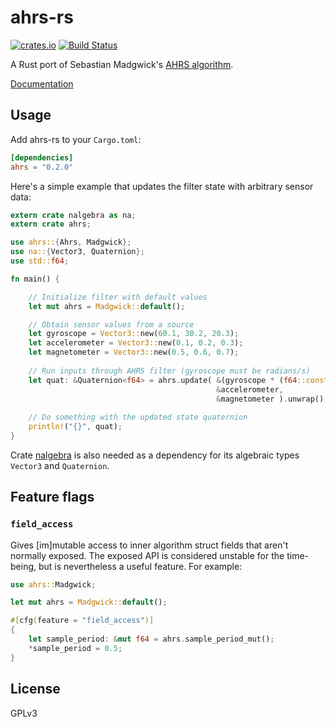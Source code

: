 # ahrs-rs

[![crates.io](http://meritbadge.herokuapp.com/ahrs)](https://crates.io/crates/ahrs)
[![Build Status](https://travis-ci.org/jmagnuson/ahrs-rs.svg?branch=master)](https://travis-ci.org/jmagnuson/ahrs-rs)

A Rust port of Sebastian Madgwick's [AHRS algorithm](http://www.x-io.co.uk/open-source-imu-and-ahrs-algorithms/).

[Documentation](https://docs.rs/ahrs)

## Usage

Add ahrs-rs to your `Cargo.toml`:

```toml
[dependencies]
ahrs = "0.2.0"
```

Here's a simple example that updates the filter state with arbitrary sensor data:

```rust
extern crate nalgebra as na;
extern crate ahrs;

use ahrs::{Ahrs, Madgwick};
use na::{Vector3, Quaternion};
use std::f64;

fn main() {

    // Initialize filter with default values
    let mut ahrs = Madgwick::default();

    // Obtain sensor values from a source
    let gyroscope = Vector3::new(60.1, 30.2, 20.3);
    let accelerometer = Vector3::new(0.1, 0.2, 0.3);
    let magnetometer = Vector3::new(0.5, 0.6, 0.7);
    
    // Run inputs through AHRS filter (gyroscope must be radians/s)
    let quat: &Quaternion<f64> = ahrs.update( &(gyroscope * (f64::consts::PI/180.0)),
                                              &accelerometer,
                                              &magnetometer ).unwrap();
    
    // Do something with the updated state quaternion
    println!("{}", quat);
}

```

Crate [nalgebra](https://crates.io/crates/nalgebra) is also needed as a dependency for its algebraic types `Vector3` and `Quaternion`.

## Feature flags

### `field_access`

Gives [im]mutable access to inner algorithm struct fields that aren't normally exposed. The exposed
API is considered unstable for the time-being, but is nevertheless a useful feature. For example:

```rust
use ahrs::Madgwick;

let mut ahrs = Madgwick::default();

#[cfg(feature = "field_access")]
{
    let sample_period: &mut f64 = ahrs.sample_period_mut();
    *sample_period = 0.5;
}
```


## License

GPLv3

